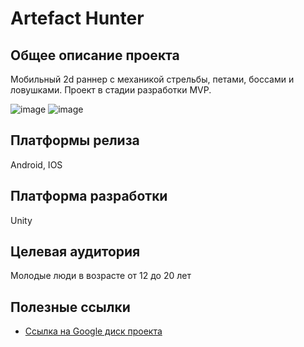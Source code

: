 # Artefact Hunter
## Общее описание проекта
Мобильный 2d раннер с механикой стрельбы, петами, боссами и ловушками. Проект в стадии разработки MVP.

![image](https://drive.google.com/uc?export=view&id=1jkZna_GGEjlBxianjovP3O7bwabYk4zh)    ![image](https://drive.google.com/uc?export=view&id=10oL4exDIOtuHCEtSxIISLlPfLEtKPJp4)

## Платформы релиза
Android, IOS

## Платформа разработки
Unity

## Целевая аудитория
Молодые люди в возрасте от 12 до 20 лет

## Полезные ссылки
- [Ссылка на Google диск проекта](https://drive.google.com/drive/folders/1aVjZ0qg1cXFydCxDnj46i7BbJKNqoQnk?usp=sharing)